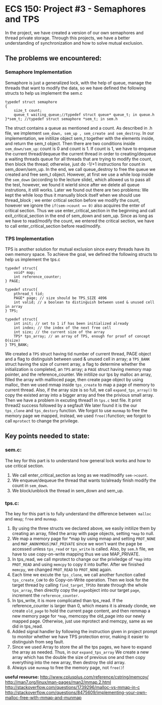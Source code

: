 # ECS 150: Project #3 - Semaphores and TPS

In the project, we have created a version of our own semaphores and thread private storage. Through this projects, we have a
better understanding of synchronization and how to solve mutual exclusion. 

## The problems we encountered:

### Semaphore Implementation

Semaphore is just a generalized lock, with the help of queue, manage the threads that want to modify the data, so we have 
defined the following structs to help us implement the sem.c

```
typedef struct semaphore
{
	size_t count;
	queue_t waiting_queue;//typedef struct queue* queue_t; in queue.h
}*sem_t; //typedef struct semaphore *sem_t; in sem.h
```
The struct contains a queue as mentioned and a count.
As described in .h file, we implement ```sem_down, sem_up , sem_create and sem_destroy```. 
In our implementation, we initilize object sem_t together with the elements inside, and return the sem_t object.
Then there are two conditions inside ```sem_down/sem_up```: count is 0 and count is 1. If count is 1, we have to enqueue the 
current thread/dequeue the current thread in order to creating/dequeue a waiting threads queue for all threads that
are trying to modify the count, then block the thread; otherwise, just do -1/+1 instructions for count in sem_down/sem_up.
In the end, we call queue_destroy to free the queue we created and free sem_t object.
However, at first we use a while loop inside the ```sem_down``` (according to the lecture slide), which allowed us to pass
all the test, however, we found it wierld since after we delete all queue instrutions, it still works. 
Later we found out there are two problems: We kept the while loop thus it manually block itself when we should use thread_block
; we enter critical section before we modify the count, however we ignore the ```if(sem->count == 0)``` also acquires the 
enter of critical section. Thus we use enter_critical_section in the beginning and call exit_critical_section in the end of 
sem_down and sem_up. Since as long as we have to read/modify the count, we entered the critical section, we have to 
call enter_critical_section before read/modify. 

### TPS Implementation

TPS is another solution for mutual exclusion since every threads have its own memory space. To achieve the goal, we defined
the following structs to help us implement the tps.c

```
typedef struct{
	void* map;
	int reference_counter;
} PAGE;

typedef struct{
	pthread_t tid;
	PAGE* page; // size should be TPS_SIZE 4096
	int valid; // a boolean to distinguish between used & unused cell in array 
} TPS;

typedef struct{
	int init; // set to 1 if has been initialized already
	int index; // the index of the next free cell
	int size; // the current size of the array
	TPS* tps_array; // an array of TPS, enough for proof of concept O(size)
} TPS_BANK;

```

We created a ```TPS``` struct having tid number of current thread, PAGE object and a flag to distinguish between used & unused 
cell in array; a ```TPS_BANK``` struct having the size of current array, a flag to determine whether the initialization is 
completed, an ```TPS``` array; a ```PAGE``` struct having memory map pointer, and the reference_counter.
We initilize our tps by malloc an array, filled the array with mallloced page, then create page object by using malloc, then
we used mmap inside ```tps_create``` to map a page of memory to current thread. Also, if the array size is so full, we call
```expand_tps_array()``` to copy the existed array into a bigger array and free the privious small array.
Then we have a problem in excuting thread1 in ```tps.c``` test file. It print thread2 success followed by a segfault
We later found it is the our ```tps_clone``` and ```tps_destory``` function. We forgot to use ```munmap``` to free the memory
page we mapped, instead, we used ```free()```function; we forgot to call ```mprotect``` to change the privilege.

## Key points needed to state:

### sem.c:
  The key for this part is to understand how general lock works and how to use critical section.
  1. We call enter_critical_section as long as we read/modify ```sem->count```.
  2. We enqueue/dequeue the thread that wants to/already finish modify the count in ```sem_down```.
  3. We block/unblock the thread in sem_down and sem_up.
  
### tps.c:  
  The key for this part is to fully understand the difference between``` malloc``` and ```mmap```; ```free``` and ```munmap```.
  1. By using the three structs we declared above, we easily initilize them by creating an array, filled the array with page 
  objects, setting ```*map``` to null.
  2. We map a memory page for *map by using mmap and setting ```PROT_NONE``` and ```MAP_ANONYMOUS|MAT_PRIVATE``` since we won't
  want the page be accessed unless ```tps_read``` or ```tps_write``` is called. Also, by ```sem.h``` file, we have to use 
  copy-on-write mapping thus we use MAP_PRIVATE.
  3. In tps_read, we call mprotect to change our the priviledge of ```*map``` into ```PROT_READ``` and using ```memcpy``` to 
  copy it into buffer. After we finished ```memcpy```, we changed ```PROT_READ``` to ```PROT_NONE``` again.
  4. Each time we excute the ```tps_clone```, we call another function called ```tps_create_CoW``` to do Copy-on-Write 
  operation. Then we look for the target thread by calling ```find_target_TPS```to iterate through the whole ```tps_array```,
  then directly copy the ```page```object into our target ```page```, increment the ```reference_counter```.
  5. In tps_write, it is more complicated than tps_read. If the reference_counter is larger than 0, which means it is already
  clonde, we create ```old_page``` to hold the current page content, and then remmap a new memory page for ```*map```, memcopy
  the old_page into our newly mapped page. Otherwise, just use mprotect and memcpy, same as we did in tps_read.
  6. Added signal handler by following the instruction given in project prompt to monitor whether we have TPS protection
  error, making it easier to distinguish from seg fault.
  7. Since we used Array to store the all the tps pages, we have to expand the array as needed. Thus, in our ```expand_tps_array```
  We create a new array which has the double the size of previous one and then copy everything into the new array, then destroy
  the old array.
  8. Always use ```munmap``` to free the memory page, not ```free()```!


**useful resourse:**
http://www.cplusplus.com/reference/cstring/memcpy/
http://man7.org/linux/man-pages/man2/mmap.2.html
http://stackoverflow.com/questions/1739296/malloc-vs-mmap-in-c
http://stackoverflow.com/questions/8475609/implementing-your-own-malloc-free-with-mmap-and-munmap
